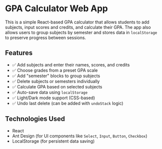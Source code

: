 # GPA Calculator Web App

This is a simple React-based GPA calculator that allows students to add subjects, input scores and credits, and calculate their GPA. The app also allows users to group subjects by semester and stores data in `localStorage` to preserve progress between sessions.

## Features

- ✅ Add subjects and enter their names, scores, and credits
- ✅ Choose grades from a preset GPA scale
- ✅ Add "semester" blocks to group subjects
- ✅ Delete subjects or semesters individually
- ✅ Calculate GPA based on selected subjects
- ✅ Auto-save data using `localStorage`
- ✅ Light/Dark mode support (CSS-based)
- ✅ Undo last delete (can be added with `undoStack` logic)

## Technologies Used

- React
- Ant Design (for UI components like `Select`, `Input`, `Button`, `Checkbox`)
- LocalStorage (for persistent data saving)


